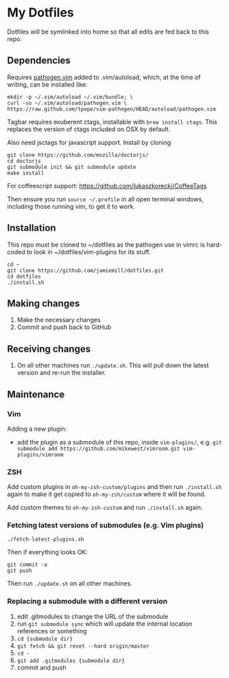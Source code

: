 My Dotfiles
===========

Dotfiles will be symlinked into home so that all edits are fed back to this
repo.


Dependencies
------------

Requires [pathogen.vim](https://github.com/tpope/vim-pathogen) added to
.vim/autoload, which, at the time of writing, can be installed like:

	mkdir -p ~/.vim/autoload ~/.vim/bundle; \
	curl -so ~/.vim/autoload/pathogen.vim \
    https://raw.github.com/tpope/vim-pathogen/HEAD/autoload/pathogen.vim

Tagbar requires exuberent ctags, installable with `brew install ctags`.
This replaces the version of ctags included on OSX by default.

Also need jsctags for javascript support. Install by cloning

    git clone https://github.com/mozilla/doctorjs/
    cd doctorjs
    git submodule init && git submodule update
    make install

For coffeescript support: https://github.com/lukaszkorecki/CoffeeTags

Then ensure you run `source ~/.profile` in all open terminal windows,
including those running vim, to get it to work.

Installation
------------

This repo must be cloned to ~/dotfiles as the pathogen use in vimrc
is hard-coded to look in ~/dotfiles/vim-plugins for its stuff.

	cd ~
	git clone https://github.com/jamiemill/dotfiles.git
	cd dotfiles
	./install.sh

Making changes
--------------

  1. Make the necessary changes
  2. Commit and push back to GitHub

Receiving changes
-----------------

  1. On all other machines run `./update.sh`. This will pull down the
     latest version and re-run the installer.

Maintenance
-----------

### Vim

Adding a new plugin:
  - add the plugin as a submodule of this repo, inside `vim-plugins/`, e.g.
  `git submodule add https://github.com/mikewest/vimroom.git vim-plugins/vimroom`


### ZSH

Add custom plugins in `oh-my-zsh-custom/plugins` and then run `./install.sh` again
to make it get copied to `oh-my-zsh/custom` where it will be found.

Add custom themes to `oh-my-zsh-custom` and run `./install.sh` again.


### Fetching latest versions of submodules (e.g. Vim plugins)

    ./fetch-latest-plugins.sh

Then if everything looks OK:

    git commit -a
    git push

Then run `./update.sh` on all other machines.

### Replacing a submodule with a different version

  1. edit .gitmodules to change the URL of the submodule
  2. run `git submodule sync` which will update the internal location
     references or something
  3. `cd {submodule dir}`
  4. `git fetch && git reset --hard origin/master`
  5. `cd -`
  6. `git add .gitmodules {submodule dir}`
  7. commit and push

